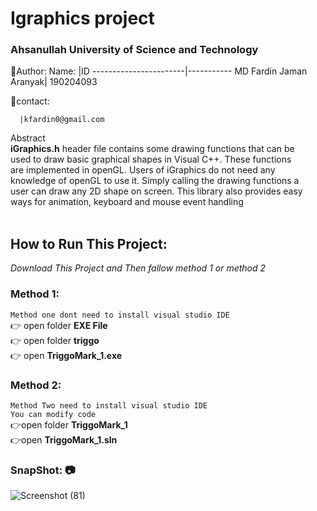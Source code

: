 # Igraphics project<br/>
### Ahsanullah University of Science and Technology
:pencil:Author:
Name:                  |ID
-----------------------|-----------
MD Fardin Jaman Aranyak| 190204093

:incoming_envelope:contact:<br/>

      |kfardin0@gmail.com
      
Abstract<br/>
**iGraphics.h** header file contains some drawing functions that can be <br/>
used to draw basic graphical shapes in Visual C++. These functions <br/>
are implemented in openGL. Users of iGraphics do not need any <br/>
knowledge of openGL to use it. Simply calling the drawing functions a <br/>
user can draw any 2D shape on screen. This library also provides easy <br/>
ways for animation, keyboard and mouse event handling<br/><br/>

## How to Run This Project:<br/>
_Download This Project and Then fallow method 1 or method 2_<br/>
### Method 1: <br/>
```Method one dont need to install visual studio IDE```<br/>
:point_right: open folder **EXE File** <br/>
:point_right: open folder **triggo** <br/>
:point_right: open **TriggoMark_1.exe**<br/>

### Method 2: <br/>
```Method Two need to install visual studio IDE```<br/>
```You can modify code```<br/>
:point_right:open folder **TriggoMark_1**<br/>
:point_right:open **TriggoMark_1.sln** <br/>
### SnapShot: :camera:<br/>
![Screenshot (81)](https://user-images.githubusercontent.com/64925270/154833889-b96ababe-806b-4083-83e1-0b344c78b137.png)
